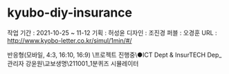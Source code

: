 # kyubo-diy-insurance

작업 기간 : 2021-10-25 ~ 11-12
기획 : 허성윤
디자인 : 조진경
퍼블 : 오경훈
URL : http://www.kyobo-letter.co.kr/simul/1min/#/

반응형(모바일, 4:3, 16:10, 16:9)
\프로젝트 진행중\●ICT Dept &  InsurTECH Dep_관리자 강윤원\교보생명\211001_1분퀴즈 시뮬레이터